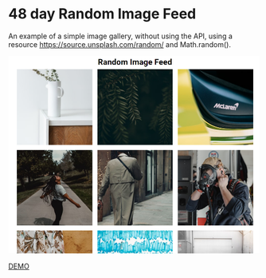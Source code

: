 # 48 day Random Image Feed

An example of a simple image gallery, without using the API, using a resource https://source.unsplash.com/random/ and Math.random().

![demo](demo.png)

[DEMO](https://voloshin-sergei.github.io/50_days/48_day%20Random%20image%20feed/)
